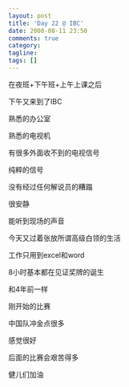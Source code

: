 ```yaml
---
layout: post
title: 'Day 22 @ IBC'
date: 2008-08-11 23:50
comments: true
category: 
tagline: 
tags: []
---
```

    

在夜班+下午班+上午上课之后

下午又来到了IBC

熟悉的办公室

熟悉的电视机

有很多外面收不到的电视信号

纯粹的信号

没有经过任何解说员的糟蹋

很安静

能听到现场的声音

今天又过着张放所谓高级白领的生活

工作只用到excel和word

8小时基本都在见证奖牌的诞生

和4年前一样

刚开始的比赛

中国队冲金点很多

感觉很好

后面的比赛会艰苦得多

健儿们加油
